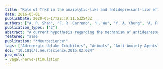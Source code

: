 ```yaml
---
title: "Role of TrkB in the anxiolytic-like and antidepressant-like effects of vagal nerve stimulation: Comparison with desipramine"
date: 2016-05-01
publishDate: 2020-05-17T22:10:11.532543Z
authors: ["A. P. Shah", "F. R. Carreno", "H. Wu", "Y. A. Chung", "A. Frazer"]
publication_types: ["2"]
abstract: "A current hypothesis regarding the mechanism of antidepressant (AD) action suggests the involvement of brain-derived neurotrophic factor (BDNF). Consistent with this hypothesis, the receptor for BDNF (and neurotrophin 4/5 (NT-4/5)), Tropomyosin-related kinase B (TrkB), is activated in rodents by treatment with classical AD drugs. Vagal nerve stimulation (VNS), a therapy for treatment resistant depression (TRD), also activates TrkB in rodents. However, the role of this receptor in the therapeutic effects of VNS is unclear. In the current study, the involvement of TrkB in the effects of VNS was investigated in rats using its inhibitor, K252a. Anxiolytic-like and AD-like effects were analyzed using the novelty suppressed feeding test (NSFT) and forced swim test (FST), respectively. K252a blocked the anxiolytic-like effect of chronic VNS treatment and the AD-like effect of acute VNS treatment. By contrast, blocking TrkB did not prevent either the anxiolytic-like or AD-like effect of chronic treatment with desipramine (DMI), a selective noradrenergic reuptake inhibitor; it did, however, block the acute effect of DMI in the FST. To examine whether the activation of TrkB caused by either VNS or DMI is ligand-dependent, use was made of TrkB-Fc, a molecular scavenger for ligands of TrkB. Intraventricular administration of TrkB-Fc blocked the acute activation of TrkB induced by either treatment, indicating that treatment-induced activation of this receptor is ligand-dependent. The behavioral results highlight differences in the involvement of TrkB in the chronic effects of an AD drug and a stimulation therapy as well as its role in acute versus chronic effects of DMI."
featured: false
publication: "*Neuroscience*"
tags: ["Adrenergic Uptake Inhibitors", "Animals", "Anti-Anxiety Agents", "Antidepressive Agents", "Tricyclic", "Anxiety Disorders", "Carbazoles", "Depressive Disorder", "Desipramine", "Disease Models", "Animal", "Enzyme Inhibitors", "Indole Alkaloids", "Male", "Motor Activity", "Phosphorylation", "Rats", "Sprague-Dawley", "Receptor", "trkB", "Vagus Nerve Stimulation", "BDNF", "TrkB", "antidepressants", "depression", "desipramine", "vagal nerve stimulation"]
doi: "10.1016/j.neuroscience.2016.02.024"
projects: 
- vagal-nerve-stimulation
---
```


